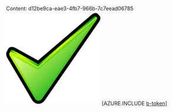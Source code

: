 Content: d12be9ca-eae3-4fb7-966b-7c7eead06785![image](307ac69d-e065-4eb8-8667-8bbc13fc5ca5.png)
[AZURE.INCLUDE [b-token](75177f90-fc6a-4094-9dbc-e2a9fe4e5459.md)]
